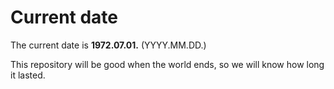 # Current date

The current date is **1972.07.01.** (YYYY.MM.DD.)

This repository will be good when the world ends, so we will know how long it lasted.